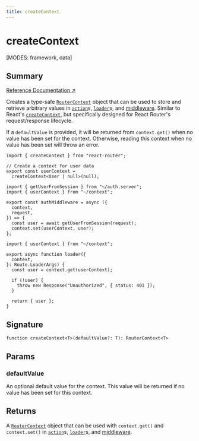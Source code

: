```yaml
---
title: createContext
---
```


# createContext

<!--
⚠️ ⚠️ IMPORTANT ⚠️ ⚠️ 

Thank you for helping improve our documentation!

This file is auto-generated from the JSDoc comments in the source
code, so please edit the JSDoc comments in the file below and this
file will be re-generated once those changes are merged.

https://github.com/remix-run/react-router/blob/main/packages/react-router/lib/router/utils.ts
-->

[MODES: framework, data]

## Summary

[Reference Documentation ↗](https://api.reactrouter.com/v7/functions/react_router.createContext.html)

Creates a type-safe [`RouterContext`](https://api.reactrouter.com/v7/interfaces/react_router.RouterContext.html) object that can be used to
store and retrieve arbitrary values in [`action`](../../start/framework/route-module#action)s,
[`loader`](../../start/framework/route-module#loader)s, and [middleware](../../how-to/middleware).
Similar to React's [`createContext`](https://react.dev/reference/react/createContext),
but specifically designed for React Router's request/response lifecycle.

If a `defaultValue` is provided, it will be returned from `context.get()`
when no value has been set for the context. Otherwise, reading this context
when no value has been set will throw an error.

```tsx filename=app/context.ts
import { createContext } from "react-router";

// Create a context for user data
export const userContext =
  createContext<User | null>(null);
```

```tsx filename=app/middleware/auth.ts
import { getUserFromSession } from "~/auth.server";
import { userContext } from "~/context";

export const authMiddleware = async ({
  context,
  request,
}) => {
  const user = await getUserFromSession(request);
  context.set(userContext, user);
};
```

```tsx filename=app/routes/profile.tsx
import { userContext } from "~/context";

export async function loader({
  context,
}: Route.LoaderArgs) {
  const user = context.get(userContext);

  if (!user) {
    throw new Response("Unauthorized", { status: 401 });
  }

  return { user };
}
```

## Signature

```tsx
function createContext<T>(defaultValue?: T): RouterContext<T>
```

## Params

### defaultValue

An optional default value for the context. This value will be returned if no value has been set for this context.

## Returns

A [`RouterContext`](https://api.reactrouter.com/v7/interfaces/react_router.RouterContext.html) object that can be used with
`context.get()` and `context.set()` in [`action`](../../start/framework/route-module#action)s,
[`loader`](../../start/framework/route-module#loader)s, and [middleware](../../how-to/middleware).

